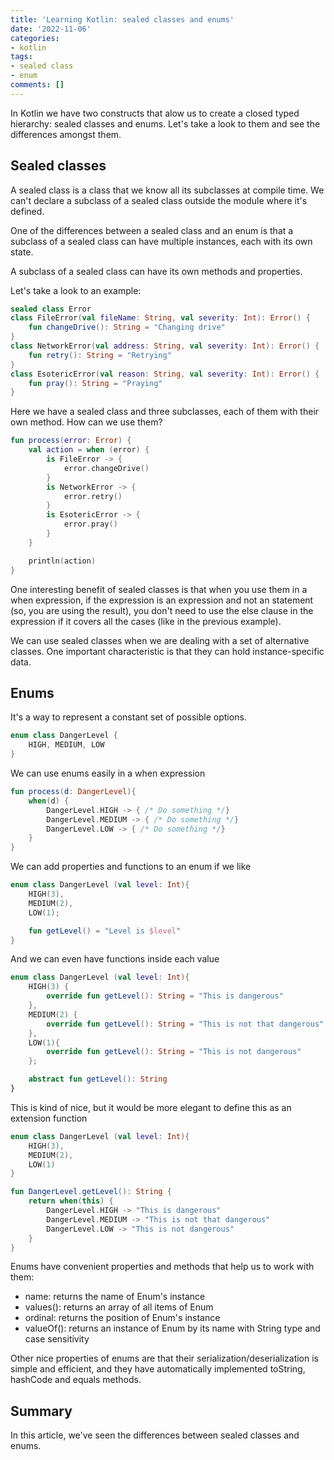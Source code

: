```yaml
---
title: 'Learning Kotlin: sealed classes and enums'
date: '2022-11-06'
categories:
- kotlin
tags:
- sealed class
- enum
comments: []
---
```


In Kotlin we have two constructs that alow us to create a closed typed hierarchy: sealed classes and enums. Let's take a look to them and see the differences amongst them.

## Sealed classes
A sealed class is a class that we know all its subclasses at compile time. We can't declare a subclass of a sealed class outside the module where it's defined. 

One of the differences between a sealed class and an enum is that a subclass of a sealed class can have multiple instances, each with its own state.

A subclass of a sealed class can have its own methods and properties.

Let's take a look to an example:


``` kotlin
sealed class Error
class FileError(val fileName: String, val severity: Int): Error() {
    fun changeDrive(): String = "Changing drive"
}
class NetworkError(val address: String, val severity: Int): Error() {
    fun retry(): String = "Retrying"
}
class EsotericError(val reason: String, val severity: Int): Error() {
    fun pray(): String = "Praying"
}
```

Here we have a sealed class and three subclasses, each of them with their own method. How can we use them?

``` kotlin
fun process(error: Error) {
    val action = when (error) {
        is FileError -> {
            error.changeDrive()
        }
        is NetworkError -> {
            error.retry()
        }
        is EsotericError -> {
            error.pray()
        }
    }

    println(action)
}
```

One interesting benefit of sealed classes is that when you use them in a when expression, if the expression is an expression and not an statement (so, you are using the result), you don't need to use the else clause in the expression if it covers all the cases (like in the previous example).

We can use sealed classes when we are dealing with a set of alternative classes. One important characteristic is that they can hold instance-specific data.

## Enums
It's a way to represent a constant set of possible options. 

``` kotlin
enum class DangerLevel {
    HIGH, MEDIUM, LOW
}
```

We can use enums easily in a when expression

``` kotlin
fun process(d: DangerLevel){
    when(d) {
        DangerLevel.HIGH -> { /* Do something */}
        DangerLevel.MEDIUM -> { /* Do something */}
        DangerLevel.LOW -> { /* Do something */}
    }
}
```

We can add properties and functions to an enum if we like

``` kotlin
enum class DangerLevel (val level: Int){
    HIGH(3),
    MEDIUM(2),
    LOW(1);

    fun getLevel() = "Level is $level"
}
```

And we can even have functions inside each value

``` kotlin
enum class DangerLevel (val level: Int){
    HIGH(3) {
        override fun getLevel(): String = "This is dangerous"
    },
    MEDIUM(2) {
        override fun getLevel(): String = "This is not that dangerous"
    },
    LOW(1){
        override fun getLevel(): String = "This is not dangerous"
    };

    abstract fun getLevel(): String
}
```

This is kind of nice, but it would be more elegant to define this as an extension function

``` kotlin
enum class DangerLevel (val level: Int){
    HIGH(3),
    MEDIUM(2),
    LOW(1)
}

fun DangerLevel.getLevel(): String {
    return when(this) {
        DangerLevel.HIGH -> "This is dangerous"
        DangerLevel.MEDIUM -> "This is not that dangerous"
        DangerLevel.LOW -> "This is not dangerous"
    }
}
```

Enums have convenient properties and methods that help us to work with them:
- name: returns the name of Enum's instance
- values(): returns an array of all items of Enum
- ordinal: returns the position of Enum's instance
- valueOf(<String>): returns an instance of Enum by its name with String type and case sensitivity

Other nice properties of enums are that their serialization/deserialization is simple and efficient, and they have automatically implemented toString, hashCode and equals methods.

## Summary
In this article, we've seen the differences between sealed classes and enums.
